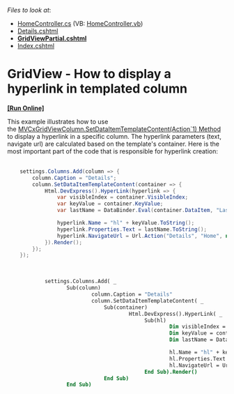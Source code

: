 <!-- default file list -->
*Files to look at*:

* [HomeController.cs](./CS/Controllers/HomeController.cs) (VB: [HomeController.vb](./VB/Controllers/HomeController.vb))
* [Details.cshtml](./CS/Views/Home/Details.cshtml)
* **[GridViewPartial.cshtml](./CS/Views/Home/GridViewPartial.cshtml)**
* [Index.cshtml](./CS/Views/Home/Index.cshtml)
<!-- default file list end -->
# GridView - How to display a hyperlink in templated column 
<!-- run online -->
**[[Run Online]](https://codecentral.devexpress.com/t107662)**
<!-- run online end -->


This example illustrates how to use the <a href="https://documentation.devexpress.com/#AspNet/DevExpressWebMvcMVCxGridViewColumn_SetDataItemTemplateContenttopic2592">MVCxGridViewColumn.SetDataItemTemplateContent(Action`1) Method</a> to display a hyperlink in a specific column. The hyperlink parameters (text, navigate url) are calculated based on the template's container. Here is the most important part of the code that is responsible for hyperlink creation:<br /><br />


```cs
    settings.Columns.Add(column => {
        column.Caption = "Details";
        column.SetDataItemTemplateContent(container => {
            Html.DevExpress().HyperLink(hyperlink => {
                var visibleIndex = container.VisibleIndex;
                var keyValue = container.KeyValue;
                var lastName = DataBinder.Eval(container.DataItem, "LastName");

                hyperlink.Name = "hl" + keyValue.ToString();
                hyperlink.Properties.Text = lastName.ToString();
                hyperlink.NavigateUrl = Url.Action("Details", "Home", new { id = keyValue });
            }).Render();
        });
    });
```


<br />


```vb
            settings.Columns.Add( _
                   Sub(column)
                           column.Caption = "Details"
                           column.SetDataItemTemplateContent( _
                               Sub(container)
                                       Html.DevExpress().HyperLink( _
                                            Sub(hl)
                                                    Dim visibleIndex = container.VisibleIndex
                                                    Dim keyValue = container.KeyValue
                                                    Dim lastName = DataBinder.Eval(container.DataItem, "LastName")

                                                    hl.Name = "hl" + keyValue.ToString()
                                                    hl.Properties.Text = lastName.ToString()
                                                    hl.NavigateUrl = Url.Action("Details", "Home", New With {.id = keyValue})
                                            End Sub).Render()
                               End Sub)
                   End Sub)
```



<br/>


